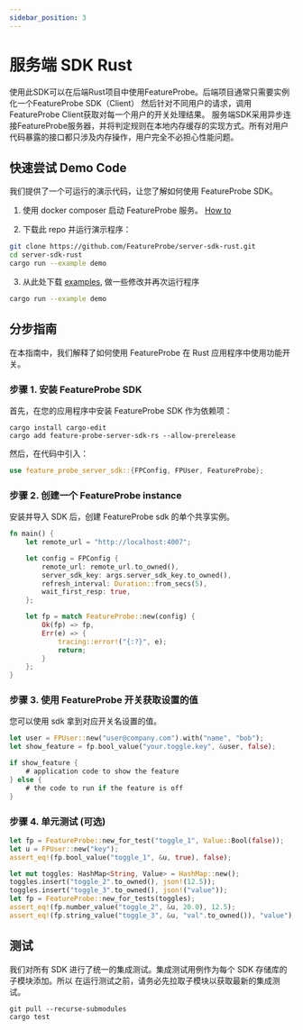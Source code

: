 ```yaml
---
sidebar_position: 3
---
```


# 服务端 SDK Rust

使用此SDK可以在后端Rust项目中使用FeatureProbe。后端项目通常只需要实例化一个FeatureProbe SDK（Client）
然后针对不同用户的请求，调用FeatureProbe Client获取对每一个用户的开关处理结果。
服务端SDK采用异步连接FeatureProbe服务器，并将判定规则在本地内存缓存的实现方式。所有对用户代码暴露的接口都只涉及内存操作，用户完全不必担心性能问题。

## 快速尝试 Demo Code

我们提供了一个可运行的演示代码，让您了解如何使用 FeatureProbe SDK。

1. 使用 docker composer 启动 FeatureProbe 服务。 [How to](https://github.com/FeatureProbe/FeatureProbe#1-starting-featureprobe-service-with-docker-compose)

2. 下载此 repo 并运行演示程序：

 ```bash
 git clone https://github.com/FeatureProbe/server-sdk-rust.git
 cd server-sdk-rust
 cargo run --example demo
 ```

3. 从此处下载 [examples](https://github.com/FeatureProbe/server-sdk-rust/tree/main/examples), 做一些修改并再次运行程序

 ```bash
 cargo run --example demo
 ```

## 分步指南

在本指南中，我们解释了如何使用 FeatureProbe 在 Rust 应用程序中使用功能开关。

### 步骤 1. 安装 FeatureProbe SDK

首先，在您的应用程序中安装 FeatureProbe SDK 作为依赖项：

```shell
cargo install cargo-edit
cargo add feature-probe-server-sdk-rs --allow-prerelease
```

然后，在代码中引入：

```rust
use feature_probe_server_sdk::{FPConfig, FPUser, FeatureProbe};
```

### 步骤 2. 创建一个 FeatureProbe instance

安装并导入 SDK 后，创建 FeatureProbe sdk 的单个共享实例。

```rust
fn main() {
    let remote_url = "http://localhost:4007";

    let config = FPConfig {
        remote_url: remote_url.to_owned(),
        server_sdk_key: args.server_sdk_key.to_owned(),
        refresh_interval: Duration::from_secs(5),
        wait_first_resp: true,
    };

    let fp = match FeatureProbe::new(config) {
        Ok(fp) => fp,
        Err(e) => {
            tracing::error!("{:?}", e);
            return;
        }
    };
}
```

### 步骤 3. 使用 FeatureProbe 开关获取设置的值

您可以使用 sdk 拿到对应开关名设置的值。

```rust
let user = FPUser::new("user@company.com").with("name", "bob");
let show_feature = fp.bool_value("your.toggle.key", &user, false);

if show_feature {
    # application code to show the feature
} else {
    # the code to run if the feature is off
}
```

### 步骤 4. 单元测试 (可选)

```rust
let fp = FeatureProbe::new_for_test("toggle_1", Value::Bool(false));
let u = FPUser::new("key");
assert_eq!(fp.bool_value("toggle_1", &u, true), false);

let mut toggles: HashMap<String, Value> = HashMap::new();
toggles.insert("toggle_2".to_owned(), json!(12.5));
toggles.insert("toggle_3".to_owned(), json!("value"));
let fp = FeatureProbe::new_for_tests(toggles);
assert_eq!(fp.number_value("toggle_2", &u, 20.0), 12.5);
assert_eq!(fp.string_value("toggle_3", &u, "val".to_owned()), "value");
```

## 测试

我们对所有 SDK 进行了统一的集成测试。集成测试用例作为每个 SDK 存储库的子模块添加。所以
在运行测试之前，请务必先拉取子模块以获取最新的集成测试。

```shell
git pull --recurse-submodules
cargo test
```